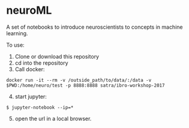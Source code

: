 # neuroML
A set of notebooks to introduce neuroscientists to concepts in machine learning.

To use:

1. Clone or download this repository
2. cd into the repository
3. Call docker:

```
docker run -it --rm -v /outside_path/to/data/:/data -v $PWD:/home/neuro/test -p 8888:8888 satra/ibro-workshop-2017

```

4. start jupyter:

```
$ jupyter-notebook --ip=*
```

5. open the url in a local browser.
